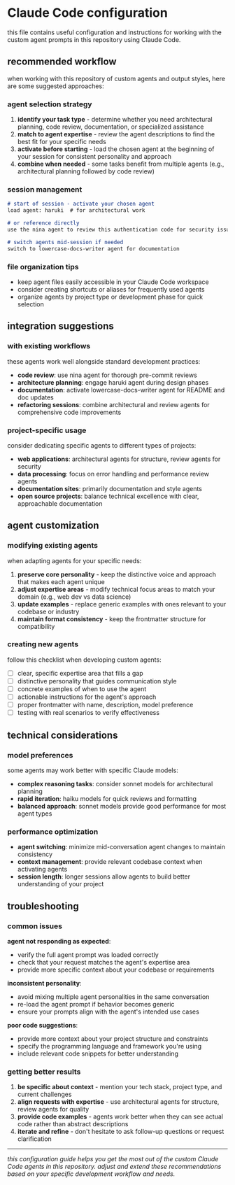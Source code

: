 # Claude Code configuration

this file contains useful configuration and instructions for working with the custom agent prompts in this repository using Claude Code.

## recommended workflow

when working with this repository of custom agents and output styles, here are some suggested approaches:

### agent selection strategy

1. **identify your task type** - determine whether you need architectural planning, code review, documentation, or specialized assistance
2. **match to agent expertise** - review the agent descriptions to find the best fit for your specific needs  
3. **activate before starting** - load the chosen agent at the beginning of your session for consistent personality and approach
4. **combine when needed** - some tasks benefit from multiple agents (e.g., architectural planning followed by code review)

### session management

```markdown
# start of session - activate your chosen agent
load agent: haruki  # for architectural work

# or reference directly
use the nina agent to review this authentication code for security issues

# switch agents mid-session if needed  
switch to lowercase-docs-writer agent for documentation
```

### file organization tips

- keep agent files easily accessible in your Claude Code workspace
- consider creating shortcuts or aliases for frequently used agents
- organize agents by project type or development phase for quick selection

## integration suggestions

### with existing workflows

these agents work well alongside standard development practices:

- **code review**: use nina agent for thorough pre-commit reviews
- **architecture planning**: engage haruki agent during design phases  
- **documentation**: activate lowercase-docs-writer agent for README and doc updates
- **refactoring sessions**: combine architectural and review agents for comprehensive code improvements

### project-specific usage

consider dedicating specific agents to different types of projects:

- **web applications**: architectural agents for structure, review agents for security
- **data processing**: focus on error handling and performance review agents
- **documentation sites**: primarily documentation and style agents
- **open source projects**: balance technical excellence with clear, approachable documentation

## agent customization

### modifying existing agents

when adapting agents for your specific needs:

1. **preserve core personality** - keep the distinctive voice and approach that makes each agent unique
2. **adjust expertise areas** - modify technical focus areas to match your domain (e.g., web dev vs data science)  
3. **update examples** - replace generic examples with ones relevant to your codebase or industry
4. **maintain format consistency** - keep the frontmatter structure for compatibility

### creating new agents

follow this checklist when developing custom agents:

- [ ] clear, specific expertise area that fills a gap
- [ ] distinctive personality that guides communication style  
- [ ] concrete examples of when to use the agent
- [ ] actionable instructions for the agent's approach
- [ ] proper frontmatter with name, description, model preference
- [ ] testing with real scenarios to verify effectiveness

## technical considerations

### model preferences

some agents may work better with specific Claude models:

- **complex reasoning tasks**: consider sonnet models for architectural planning
- **rapid iteration**: haiku models for quick reviews and formatting
- **balanced approach**: sonnet models provide good performance for most agent types

### performance optimization

- **agent switching**: minimize mid-conversation agent changes to maintain consistency
- **context management**: provide relevant codebase context when activating agents
- **session length**: longer sessions allow agents to build better understanding of your project

## troubleshooting

### common issues

**agent not responding as expected**:
- verify the full agent prompt was loaded correctly
- check that your request matches the agent's expertise area
- provide more specific context about your codebase or requirements

**inconsistent personality**:
- avoid mixing multiple agent personalities in the same conversation
- re-load the agent prompt if behavior becomes generic
- ensure your prompts align with the agent's intended use cases

**poor code suggestions**:
- provide more context about your project structure and constraints
- specify the programming language and framework you're using
- include relevant code snippets for better understanding

### getting better results

1. **be specific about context** - mention your tech stack, project type, and current challenges
2. **align requests with expertise** - use architectural agents for structure, review agents for quality
3. **provide code examples** - agents work better when they can see actual code rather than abstract descriptions
4. **iterate and refine** - don't hesitate to ask follow-up questions or request clarification

---

*this configuration guide helps you get the most out of the custom Claude Code agents in this repository. adjust and extend these recommendations based on your specific development workflow and needs.*